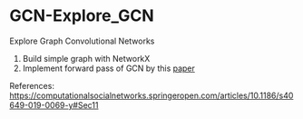 # GCN-Explore_GCN

Explore Graph Convolutional Networks


1. Build simple graph with NetworkX <br>
2. Implement forward pass of GCN by this [paper](https://arxiv.org/pdf/1609.02907.pdf) <br>

References:
https://computationalsocialnetworks.springeropen.com/articles/10.1186/s40649-019-0069-y#Sec11

